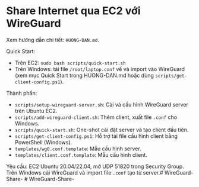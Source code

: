 # Share Internet qua EC2 với WireGuard

Xem hướng dẫn chi tiết: `HUONG-DAN.md`.

Quick Start:
- Trên EC2: `sudo bash scripts/quick-start.sh`
- Trên Windows: tải file `/root/laptop.conf` về và import vào WireGuard (xem mục Quick Start trong HUONG-DAN.md hoặc dùng `scripts/get-client-config.ps1`).

Thành phần:
- `scripts/setup-wireguard-server.sh`: Cài và cấu hình WireGuard server trên Ubuntu EC2.
- `scripts/add-wireguard-client.sh`: Thêm client, xuất file `.conf` cho Windows.
- `scripts/quick-start.sh`: One-shot cài đặt server và tạo client đầu tiên.
- `scripts/get-client-config.ps1`: Hỗ trợ tải file cấu hình client bằng PowerShell (Windows).
- `templates/wg0.conf.template`: Mẫu cấu hình server.
- `templates/client.conf.template`: Mẫu cấu hình client.

Yêu cầu: EC2 Ubuntu 20.04/22.04, mở UDP 51820 trong Security Group. Trên Windows cài WireGuard và import file `.conf` tạo từ server.#   W i r e G u a r d - S h a r e -  
 #   W i r e G u a r d - S h a r e -  
 
